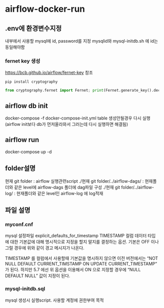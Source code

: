 # airflow-docker-run

## .env에 환경변수지정

내부에서 사용할 mysql에 id, password를 지정
mysqlid와 mysql-initdb.sh 에 id는 동일해야함

### fernet key 생성

<https://bcb.github.io/airflow/fernet-key> 참조

```install cryptography
pip install cryptography
```

```python
from cryptography.fernet import Fernet; print(Fernet.generate_key().decode())
```

## airflow db init

docker-compose -f docker-compose-init.yml
table 생성안될경우 다시 실행(airflow init보다 db가 먼저올라와서 그러는데 다시 실행하면 해결됨)

## airflow run

docker-compose up -d

## folder설명

현재 git folder : airflow 실행관련script
./현재 git folder/../airflow-dags/ : 현재폴더와 같은 level에 airflow-dags 폴더에 dag파일 구성
./현재 git folder/../airflow-log/ : 현재폴더와 같은 level인 airflow-log 에 log적재

## 파일 설명

### myconf.cnf

mysql 설정파일
explicit_defaults_for_timestamp
TIMESTAMP 컬럼 데이터 타입에 대한 기본값에 대해 명시적으로 지정을 할지 말지를 결정하는 옵션. 기본은 OFF 이나 그럴 경우에 위와 같이 경고 메시지가 나온다.

TIMESTAMP 를 컬럼에서 사용할때 기본값을 명시하지 않으면 이전 버전에서는 “NOT NULL DEFAULT CURRENT_TIMSTAMP ON UPDATE CURRENT_TIMESTAMP” 가 된다. 하지만 5.7 에선 위 옵션을 이용해서 ON 으로 지정할 경우에 “NULL DEFAULT NULL” 값이 지정이 된다.

### mysql-initdb.sql

mysql 생성시 실행script. 사용할 계정에 권한부여 목적

